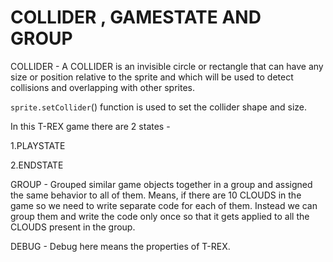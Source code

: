 # COLLIDER , GAMESTATE AND GROUP

COLLIDER - A COLLIDER is an invisible circle or rectangle that can have any size or position relative to the sprite and which will be used to detect collisions and overlapping with other sprites.

`sprite.setCollider`() function is used to set the collider shape and size.

In this T-REX game there are 2 states -

1.PLAYSTATE

2.ENDSTATE

GROUP - Grouped similar game objects together in a group and assigned the same behavior to all of them. Means, if there are 10 CLOUDS in the game so we need to write separate code for each of them. Instead we can group them and write the code only once so that it gets applied to all the CLOUDS present in the group.

DEBUG - Debug here means the properties of T-REX.	



